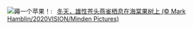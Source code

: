 ![](https://www.bing.com/th?id=OHR.CrabappleChaffinch_ZH-CN4458529756_UHD.jpg&w=1000)薅一个苹果！:&nbsp;&ensp;[冬天，雄性苍头燕雀栖息在海棠果树上 (© Mark Hamblin/2020VISION/Minden Pictures)](https://www.bing.com/th?id=OHR.CrabappleChaffinch_ZH-CN4458529756_UHD.jpg)
<br><br/>
